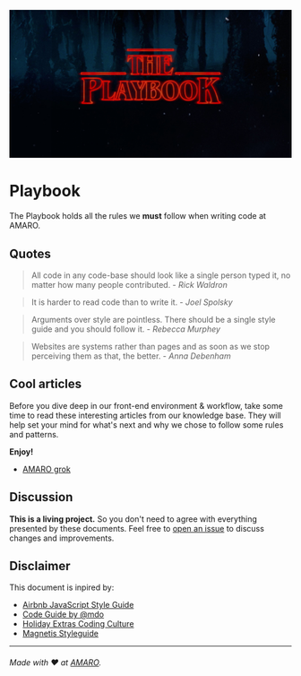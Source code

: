 ![The Playbook](/assets/logo.png)

# Playbook

The Playbook holds all the rules we **must** follow when writing code at AMARO.

## Quotes

> All code in any code-base should look like a single person typed it, no matter how many people contributed. - _Rick Waldron_

> It is harder to read code than to write it. - _Joel Spolsky_

> Arguments over style are pointless. There should be a single style guide and you should follow it. - _Rebecca Murphey_

> Websites are systems rather than pages and as soon as we stop perceiving them as that, the better. - _Anna Debenham_

## Cool articles

Before you dive deep in our front-end environment & workflow, take some time to read these interesting articles from our knowledge base. They will help set your mind for what's next and why we chose to follow some rules and patterns.

**Enjoy!**

- [AMARO grok](https://github.com/amaroteam/grok/)

## Discussion

**This is a living project.** So you don't need to agree with everything presented by these documents. Feel free to [open an issue](https://github.com/amaroteam/playbook/issues) to discuss changes and improvements.

## Disclaimer

This document is inpired by:

- [Airbnb JavaScript Style Guide](https://github.com/airbnb/javascript)
- [Code Guide by @mdo](http://codeguide.co/)
- [Holiday Extras Coding Culture](https://github.com/holidayextras/culture)
- [Magnetis Styleguide](https://github.com/magnetis/styleguide)

---

###### Made with :heart: at [AMARO](https://amaro.com).
